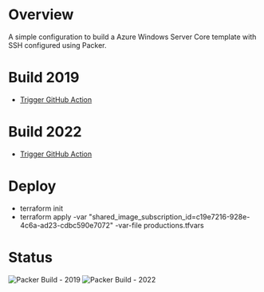 # Overview
A simple configuration to build a Azure Windows Server Core template with SSH configured using Packer.

# Build 2019
* [Trigger GitHub Action](https://github.com/briandenicola/azure-windows-template-with-packer/actions/workflows/workflow.yaml)

# Build 2022
* [Trigger GitHub Action](https://github.com/briandenicola/azure-windows-template-with-packer/actions/workflows/workflow2022.yaml)

# Deploy
* terraform init 
* terraform apply -var "shared_image_subscription_id=c19e7216-928e-4c6a-ad23-cdbc590e7072" -var-file productions.tfvars

# Status
![Packer Build - 2019](https://github.com/briandenicola/azure-windows-template-with-packer/actions/workflows/workflow.yaml/badge.svg)
![Packer Build - 2022](https://github.com/briandenicola/azure-windows-template-with-packer/actions/workflows/workflow2022.yaml/badge.svg)